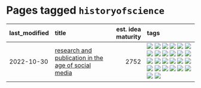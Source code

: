 # Pages tagged `historyofscience`

|last_modified|title|est. idea maturity|tags
|:---|:---|---:|:---|
|2022-10-30|[research and publication in the age of social media](../research-and-social.md)|2752|[![](https://img.shields.io/badge/tag-arxiv-11772b)](../tags/arxiv.md) [![](https://img.shields.io/badge/tag-citation-5fba1d)](../tags/citation.md) [![](https://img.shields.io/badge/tag-corrections-587798)](../tags/corrections.md) [![](https://img.shields.io/badge/tag-credit-2c91b4)](../tags/credit.md) [![](https://img.shields.io/badge/tag-curation-d2ea1b)](../tags/curation.md) [![](https://img.shields.io/badge/tag-discoverability-dce8fa)](../tags/discoverability.md) [![](https://img.shields.io/badge/tag-discussion-869cae)](../tags/discussion.md) [![](https://img.shields.io/badge/tag-feed-82f36e)](../tags/feed.md) [![](https://img.shields.io/badge/tag-git-ac8815)](../tags/git.md) [![](https://img.shields.io/badge/tag-github-161a53)](../tags/github.md) [![](https://img.shields.io/badge/tag-historyofscience-b3194)](../tags/historyofscience.md) [![](https://img.shields.io/badge/tag-mastodon-34720)](../tags/mastodon.md) [![](https://img.shields.io/badge/tag-openreview-db71cb)](../tags/openreview.md) [![](https://img.shields.io/badge/tag-paperswithcode-71e862)](../tags/paperswithcode.md) [![](https://img.shields.io/badge/tag-platform-ad342b)](../tags/platform.md) [![](https://img.shields.io/badge/tag-publication-4db4d2)](../tags/publication.md) [![](https://img.shields.io/badge/tag-reproducibility-a3a5e9)](../tags/reproducibility.md) [![](https://img.shields.io/badge/tag-research-a682e)](../tags/research.md) [![](https://img.shields.io/badge/tag-retractions-1661bc)](../tags/retractions.md) [![](https://img.shields.io/badge/tag-search-296bb1)](../tags/search.md) [![](https://img.shields.io/badge/tag-socialmedia-606780)](../tags/socialmedia.md) [![](https://img.shields.io/badge/tag-stackoverflow-9a9fc4)](../tags/stackoverflow.md) [![](https://img.shields.io/badge/tag-subscription-82f6b0)](../tags/subscription.md) [![](https://img.shields.io/badge/tag-transparency-957448)](../tags/transparency.md) [![](https://img.shields.io/badge/tag-twitter-7a169c)](../tags/twitter.md) [![](https://img.shields.io/badge/tag-validation-254eb)](../tags/validation.md)|